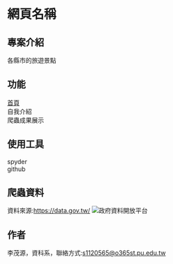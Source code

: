 # 網頁名稱

## 專案介紹
各縣市的旅遊景點
## 功能
[首頁](https://phiigff24.github.io/%E6%9D%8E%E8%8C%82%E6%BA%90/index.html)<br>
自我介紹<br>
爬蟲成果展示
## 使用工具
spyder<br>
github
## 爬蟲資料
資料來源:https://data.gov.tw/
![政府資料開放平台](https://github.com/user-attachments/assets/a5a9d38a-5376-4911-bda2-5cea5e5939c5)
## 作者 
李茂源，資科系，聯絡方式:s1120565@o365st.pu.edu.tw

